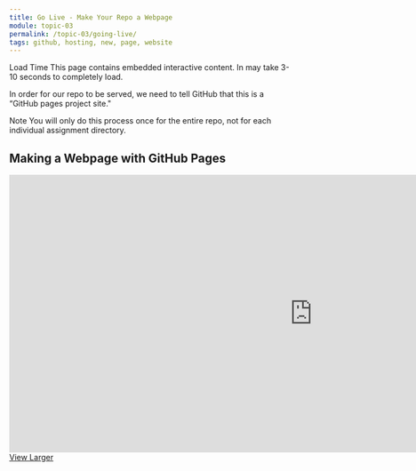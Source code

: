 ```yaml
---
title: Go Live - Make Your Repo a Webpage
module: topic-03
permalink: /topic-03/going-live/
tags: github, hosting, new, page, website
---
```


<div class="divider-heading"></div>

<span class="label label-warning">Load Time</span> This page contains embedded interactive content. In may take 3-10 seconds to completely load.

In order for our repo to be served, we need to tell GitHub that this is a “GitHub pages project site."

<span class="label label-info">Note</span> You will only do this process once for the entire repo, not for each individual assignment directory.


## Making a Webpage with GitHub Pages
<iframe src="https://h5p.org/h5p/embed/181856" width="1090" height="500" frameborder="0" allowfullscreen="allowfullscreen"></iframe>
<a href="https://h5p.org/node/181856" class="btn btn-default btn-xs" target="_blank">View Larger</a>
